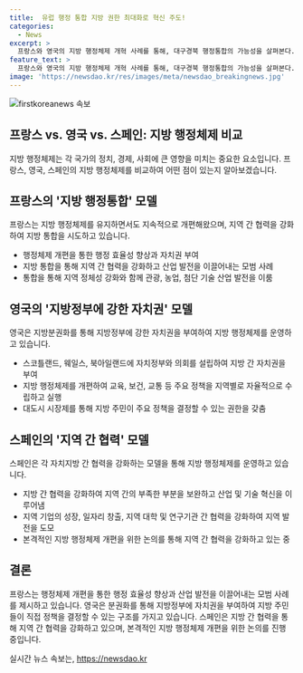 ```yaml
---
title:  유럽 행정 통합 지방 권한 최대화로 혁신 주도!
categories:
  - News
excerpt: >
  프랑스와 영국의 지방 행정체제 개혁 사례를 통해, 대구경북 행정통합의 가능성을 살펴본다. 프랑스는 지자체 자치권을 강화하고 지역 통합을 통해 경제발전과 국가경쟁력을 높였다. 영국은 런던 대량 확장과 지방 분권화를 통해 지방 자치권을 강화했다. 두 나라의 경험을 통해 대구경북 행정통합이 지역 간 협력과 경제발전에 기여할 수 있는 방안을 제시한다.
feature_text: >
  프랑스와 영국의 지방 행정체제 개혁 사례를 통해, 대구경북 행정통합의 가능성을 살펴본다. 프랑스는 지자체 자치권을 강화하고 지역 통합을 통해 경제발전과 국가경쟁력을 높였다. 영국은 런던 대량 확장과 지방 분권화를 통해 지방 자치권을 강화했다. 두 나라의 경험을 통해 대구경북 행정통합이 지역 간 협력과 경제발전에 기여할 수 있는 방안을 제시한다.
image: 'https://newsdao.kr/res/images/meta/newsdao_breakingnews.jpg'
---
```


<p><img src="https://newsdao.kr/res/images/meta/newsdao_breakingnews.jpg" alt="firstkoreanews 속보" /></p>

<h2 data-ke-size="size26">프랑스 vs. 영국 vs. 스페인: 지방 행정체제 비교</h2>

<p data-ke-size="size16">지방 행정체제는 각 국가의 정치, 경제, 사회에 큰 영향을 미치는 중요한 요소입니다. 프랑스, 영국, 스페인의 지방 행정체제를 비교하여 어떤 점이 있는지 알아보겠습니다.</p>

<h2 data-ke-size="size24">프랑스의 '지방 행정통합' 모델</h2>

<p data-ke-size="size16">프랑스는 지방 행정체제를 유지하면서도 지속적으로 개편해왔으며, 지역 간 협력을 강화하여 지방 통합을 시도하고 있습니다. </p>

<ul>
  <li>행정체제 개편을 통한 행정 효율성 향상과 자치권 부여</li>
  <li>지방 통합을 통해 지역 간 협력을 강화하고 산업 발전을 이끌어내는 모범 사례</li>
  <li>통합을 통해 지역 정체성 강화와 함께 관광, 농업, 첨단 기술 산업 발전을 이룸</li>
</ul>

<h2 data-ke-size="size24">영국의 '지방정부에 강한 자치권' 모델</h2>

<p data-ke-size="size16">영국은 지방분권화를 통해 지방정부에 강한 자치권을 부여하여 지방 행정체제를 운영하고 있습니다.</p>

<ul>
  <li>스코틀랜드, 웨일스, 북아일랜드에 자치정부와 의회를 설립하여 지방 간 자치권을 부여</li>
  <li>지방 행정체제를 개편하여 교육, 보건, 교통 등 주요 정책을 지역별로 자율적으로 수립하고 실행</li>
  <li>대도시 시장제를 통해 지방 주민이 주요 정책을 결정할 수 있는 권한을 갖춤</li>
</ul>

<h2 data-ke-size="size24">스페인의 '지역 간 협력' 모델</h2>

<p data-ke-size="size16">스페인은 각 자치지방 간 협력을 강화하는 모델을 통해 지방 행정체제를 운영하고 있습니다.</p>

<ul>
  <li>지방 간 협력을 강화하여 지역 간의 부족한 부분을 보완하고 산업 및 기술 혁신을 이루어냄</li>
  <li>지역 기업의 성장, 일자리 창출, 지역 대학 및 연구기관 간 협력을 강화하여 지역 발전을 도모</li>
  <li>본격적인 지방 행정체제 개편을 위한 논의를 통해 지역 간 협력을 강화하고 있는 중</li>
</ul>

<h2 data-ke-size="size24">결론</h2>

<p data-ke-size="size16">프랑스는 행정체제 개편을 통한 행정 효율성 향상과 산업 발전을 이끌어내는 모범 사례를 제시하고 있습니다. 영국은 분권화를 통해 지방정부에 자치권을 부여하여 지방 주민들이 직접 정책을 결정할 수 있는 구조를 가지고 있습니다. 스페인은 지방 간 협력을 통해 지역 간 협력을 강화하고 있으며, 본격적인 지방 행정체제 개편을 위한 논의를 진행 중입니다.</p>
실시간 뉴스 속보는, <a href="https://newsdao.kr" rel="dofollow">https://newsdao.kr</a>


